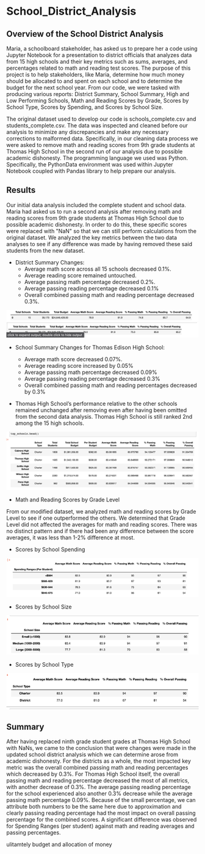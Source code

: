 # School_District_Analysis

## Overview of the School District Analysis

Maria, a schoolboard stakeholder, has asked us to prepare her a code using Jupyter Notebook for a presentation to district officials that analyzes data from 15 high schools and their key metrics such as sums, averages, and percentages related to math and reading test scores. The purpose of this project is to help stakeholders, like Maria, determine how much money should be allocated to and spent on each school and to determine the budget for the next school year. From our code, we were tasked with producing various reports: District Summary, School Summary, High and Low Performing Schools, Math and Reading Scores by Grade, Scores by School Type, Scores by Spending, and Scores by School Size.

The original dataset used to develop our code is schools_complete.csv and students_complete.csv. The data was inspected and cleaned before our analysis to minimize any discrepancies and make any necessary corrections to malformed data. Specifically, in our cleaning data process we were asked to remove math and reading scores from 9th grade students at Thomas High School in the second run of our analysis due to possible academic dishonesty. The programming language we used was Python. Specifically, the PythonData environment was used within Jupyter Notebook coupled with Pandas library to help prepare our analysis.

## Results

Our initial data analysis included the complete student and school data. Maria had asked us to run a second analysis after removing math and reading scores from 9th grade students at Thomas High School due to possible academic dishonesty. In order to do this, these specific scores were replaced with "NaN" so that we can still perform calculations from the original dataset. We analyzed the key metrics between the two data analyses to see if any difference was made by having removed these said students from the new dataset.


* District Summary Changes:
  * Average math score across all 15 schools decreased 0.1%.
  * Average reading score remained untouched.
  * Average passing math percentage decreased 0.2%.
  * Average passing reading percentage decreased 0.1%
  * Overall combined passing math and reading percentage decreased 0.3%.

<img src="https://github.com/katmarcin/School_District_Analysis/blob/100acb61dd0a5bdc31a08f6acda04b6e4ed43e87/Resources/updated.png">

<img src="https://github.com/katmarcin/School_District_Analysis/blob/100acb61dd0a5bdc31a08f6acda04b6e4ed43e87/Resources/original.png">
 
 
* School Summary Changes for Thomas Edison High School:
  
  * Average math score decreased 0.07%.
  * Average reading score increased by 0.05%
  * Average passing math percentage decreased 0.09%
  * Average passing reading percentage decreased 0.3%
  * Overall combined passing math and reading percentages decreased by 0.3%

* Thomas High School’s performance relative to the other schools remained unchanged after removing even after having been omitted from the second data analysis. Thomas High School is still ranked 2nd among the 15 high schools. 

<img src="https://github.com/katmarcin/School_District_Analysis/blob/100acb61dd0a5bdc31a08f6acda04b6e4ed43e87/Resources/top%20schools.png">

* Math and Reading Scores by Grade Level

From our modified dataset, we analyzed math and reading scores by Grade Level to see if one outperformed the others. We determined that Grade Level did not affected the averages for math and reading scores. There was no distinct pattern and if there had been any difference between the score averages, it was less than 1-2% difference at most.


* Scores by School Spending

<img src="https://github.com/katmarcin/School_District_Analysis/blob/100acb61dd0a5bdc31a08f6acda04b6e4ed43e87/Resources/spending.png">

* Scores by School Size

<img src="https://github.com/katmarcin/School_District_Analysis/blob/100acb61dd0a5bdc31a08f6acda04b6e4ed43e87/Resources/school%20size.png">

* Scores by School Type

<img src="https://github.com/katmarcin/School_District_Analysis/blob/100acb61dd0a5bdc31a08f6acda04b6e4ed43e87/Resources/school%20type.png">


## Summary

After having replaced ninth grade student grades at Thomas High School with NaNs, we came to the conclusion that were changes were made in the updated school district analysis which we can determine arose from academic dishonesty. For the districts as a whole, the most impacted key metric was the overall combined passing math and reading percentages which decreased by 0.3%. For Thomas High School itself, the overall passing math and reading percentage decreased the most of all metrics, with another decrease of 0.3%. The average passing reading percentage for the school experienced also another 0.3% decrease while the average passing math percentage 0.09%. Because of the small percentage, we can attribute both numbers to be the same here due to approximation and clearly passing reading percentage had the most impact on overall passing percentage for the combined scores. A significant difference was observed for Spending Ranges (per student) against math and reading averages and passing percentages. 


ulitamtely budget and allocation of money

